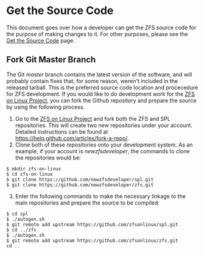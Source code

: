 <!--- When this page is updated, please also check the 'Get-the-Source-Code' page -->

# Get the Source Code

This document goes over how a developer can get the ZFS source code for the purpose of making changes to it.  For other purposes, please see the [Get the Source Code][get-source] page.

## Fork Git Master Branch

The Git *master* branch contains the latest version of the software, and will probably contain fixes that, for some reason, weren't included in the released tarball.  This is the preferred source code location and procecedure for ZFS development.  If you would like to do development work for the [ZFS on Linux Project][zol], you can fork the Github repository and prepare the source by using the following process.

1. Go to the [ZFS on Linux Project][zol] and fork both the ZFS and SPL repositories.  This will create two new repositories under your account.  Detailed instructions can be found at https://help.github.com/articles/fork-a-repo/.
1. Clone both of these repositories onto your development system.  As an example, if your account is *newzfsdeveloper*, the commands to clone the repositories would be:
```
$ mkdir zfs-on-linux
$ cd zfs-on-linux
$ git clone https://github.com/newzfsdeveloper/spl.git
$ git clone https://github.com/newzfsdeveloper/zfs.git
```
3. Enter the following commands to make the necessary linkage to the main repositories and prepare the source to be compiled:
```
$ cd spl
$ ./autogen.sh
$ git remote add upstream https://github.com/zfsonlinux/spl.git
$ cd ../zfs
$ ./autogen.sh
$ git remote add upstream https://github.com/zfsonlinux/zfs.git
cd ..
```

[zol]: https://github.com/zfsonlinux
[get-source]: https://github.com/zfsonlinux/zfs/wiki/Get-the-Source-Code
